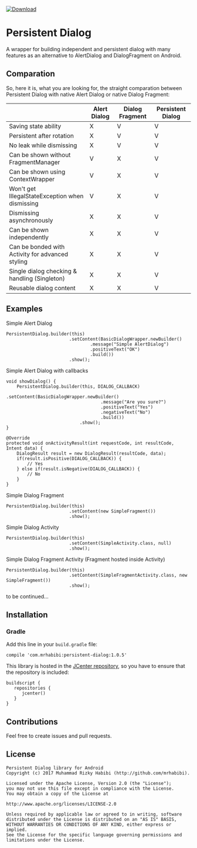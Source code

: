 [ ![Download](https://api.bintray.com/packages/mrhabibi/maven/persistent-dialog/images/download.svg) ](https://bintray.com/mrhabibi/maven/persistent-dialog/_latestVersion)

# Persistent Dialog
A wrapper for building independent and persistent dialog with many features as an alternative to AlertDialog and DialogFragment on Android.

## Comparation

So, here it is, what you are looking for, the straight comparation between Persistent Dialog with native Alert Dialog or native Dialog Fragment:

|                                                  | Alert Dialog | Dialog Fragment | Persistent Dialog |
|--------------------------------------------------|--------------|-----------------|-------------------|
| Saving state ability                             |       X      |        V        |         V         |
| Persistent after rotation                        |       X      |        V        |         V         |
| No leak while dismissing                         |       X      |        V        |         V         |
| Can be shown without FragmentManager             |       V      |        X        |         V         |
| Can be shown using ContextWrapper                |       V      |        X        |         V         |
| Won't get IllegalStateException when dismissing  |       V      |        X        |         V         |
| Dismissing asynchronously                        |       X      |        X        |         V         |
| Can be shown independently                       |       X      |        X        |         V         |
| Can be bonded with Activity for advanced styling |       X      |        X        |         V         |
| Single dialog checking & handling (Singleton)    |       X      |        X        |         V         |
| Reusable dialog content                          |       X      |        X        |         V         |

## Examples

Simple Alert Dialog

```
PersistentDialog.builder(this)
                        .setContent(BasicDialogWrapper.newBuilder()
                                .message("Simple AlertDialog")
                                .positiveText("OK")
                                .build())
                        .show();
```

Simple Alert Dialog with callbacks

```
void showDialog() {
    PersistentDialog.builder(this, DIALOG_CALLBACK)
                            .setContent(BasicDialogWrapper.newBuilder()
                                    .message("Are you sure?")
                                    .positiveText("Yes")
                                    .negativeText("No")
                                    .build())
                            .show();
}
    
@Override
protected void onActivityResult(int requestCode, int resultCode, Intent data) {
    DialogResult result = new DialogResult(resultCode, data);
    if(result.isPositive(DIALOG_CALLBACK)) {
        // Yes
    } else if(result.isNegative(DIALOG_CALLBACK)) {
        // No
    }
}
```

Simple Dialog Fragment

```
PersistentDialog.builder(this)
                        .setContent(new SimpleFragment())
                        .show();
```

Simple Dialog Activity

```
PersistentDialog.builder(this)
                        .setContent(SimpleActivity.class, null)
                        .show();
```

Simple Dialog Fragment Activity (Fragment hosted inside Activity)

```
PersistentDialog.builder(this)
                        .setContent(SimpleFragmentActivity.class, new SimpleFragment())
                        .show();
```

to be continued...

## Installation

### Gradle

Add this line in your `build.gradle` file:

```
compile 'com.mrhabibi:persistent-dialog:1.0.5'
```

This library is hosted in the [JCenter repository](https://bintray.com/mrhabibi/maven), so you have to ensure that the repository is included:

```
buildscript {
   repositories {
      jcenter()
   }
}
```

## Contributions

Feel free to create issues and pull requests.

## License

```
Persistent Dialog library for Android
Copyright (c) 2017 Muhammad Rizky Habibi (http://github.com/mrhabibi).

Licensed under the Apache License, Version 2.0 (the "License");
you may not use this file except in compliance with the License.
You may obtain a copy of the License at

http://www.apache.org/licenses/LICENSE-2.0

Unless required by applicable law or agreed to in writing, software
distributed under the License is distributed on an "AS IS" BASIS,
WITHOUT WARRANTIES OR CONDITIONS OF ANY KIND, either express or implied.
See the License for the specific language governing permissions and
limitations under the License.
```